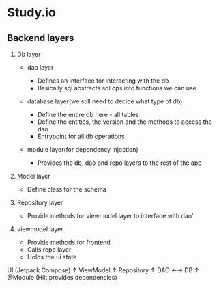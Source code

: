 # Study.io


## Backend layers
1. Db layer
    - dao layer
        - Defines an interface for interacting with the db 
        - Basically sql abstracts sql ops into functions we can use
     
    - database layer(we still need to decide what type of db)
        - Define the entire db here - all tables
        - Define the entities, the version and the methods to access the dao
        - Entrypoint for all db operations
    - module layer(for dependency injection)
        - Provides the db, dao and repo layers to the rest of the app

2. Model layer
    - Define class for the schema

3. Repository layer
    - Provide methods for viewmodel layer to interface with dao'

4. viewmodel layer
    - Provide methods for frontend
    - Calls repo layer
    - Holds the ui state

UI (Jetpack Compose)
   ↑
ViewModel
   ↑
Repository
   ↑
DAO  ←→ DB
   ↑
@Module (Hilt provides dependencies)


    
